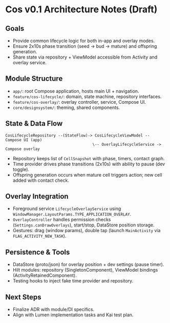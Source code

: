 # Cos v0.1 Architecture Notes (Draft)

## Goals
- Provide common lifecycle logic for both in-app and overlay modes.
- Ensure 2x10s phase transition (seed -> bud -> mature) and offspring generation.
- Share state via repository + ViewModel accessible from Activity and overlay service.

## Module Structure
- `app/`: root Compose application, hosts main UI + navigation.
- `feature/cos-lifecycle/`: domain, state machine, repository interfaces.
- `feature/cos-overlay/`: overlay controller, service, Compose UI.
- `core/designsystem/`: theming, shared components.

## State & Data Flow
```
CosLifecycleRepository --(StateFlow)-> CosLifecycleViewModel -- Compose UI (app)
                                      \-- OverlayLifecycleService -> Compose overlay
```
- Repository keeps list of `CellSnapshot` with phase, timers, contact graph.
- Time provider drives phase transitions (2x10s) with ability to pause (dev toggle).
- Offspring generation occurs when mature cell triggers action; new cell added with contact check.

## Overlay Integration
- Foreground service `LifecycleOverlayService` using `WindowManager.LayoutParams.TYPE_APPLICATION_OVERLAY`.
- `OverlayController` handles permission checks (`Settings.canDrawOverlays`), start/stop, DataStore position storage.
- Gestures: drag (window params), double tap (launch `MainActivity` via `FLAG_ACTIVITY_NEW_TASK`).

## Persistence & Tools
- DataStore (proto/json) for overlay position + dev settings (pause timer).
- Hilt modules: repository (SingletonComponent), ViewModel bindings (ActivityRetainedComponent).
- Testing hooks to inject fake time provider and repository.

## Next Steps
- Finalize ADR with module/DI specifics.
- Align with Lumen implementation tasks and Kai test plan.
